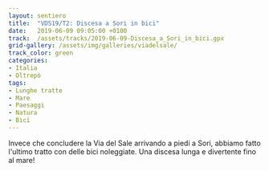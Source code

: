 ```yaml
---
layout: sentiero
title:  "VDS19/T2: Discesa a Sori in bici"
date:   2019-06-09 09:05:00 +0100
track:  /assets/tracks/2019-06-09-Discesa_a_Sori_in_bici.gpx
grid-gallery: /assets/img/galleries/viadelsale/
track_color: green
categories:
- Italia
- Oltrepò
tags:
- Lunghe tratte
- Mare
- Paesaggi
- Natura
- Bici
---
```


Invece che concludere la Via del Sale arrivando a piedi a Sori, abbiamo fatto l'ultimo tratto con delle bici noleggiate. Una discesa lunga e divertente fino al mare!
